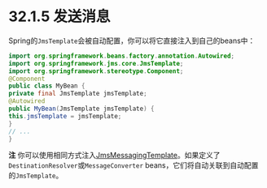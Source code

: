 # 32.1.5 发送消息

Spring的`JmsTemplate`会被自动配置，你可以将它直接注入到自己的beans中：

```java
import org.springframework.beans.factory.annotation.Autowired;
import org.springframework.jms.core.JmsTemplate;
import org.springframework.stereotype.Component;
@Component
public class MyBean {
private final JmsTemplate jmsTemplate;
@Autowired
public MyBean(JmsTemplate jmsTemplate) {
this.jmsTemplate = jmsTemplate;
}
// ...
}
```

**注** 你可以使用相同方式注入[JmsMessagingTemplate](http://docs.spring.io/spring/docs/4.3.3.RELEASE/javadoc-api/org/springframework/jms/core/JmsMessagingTemplate.html)。如果定义了`DestinationResolver`或`MessageConverter` beans，它们将自动关联到自动配置的`JmsTemplate`。

